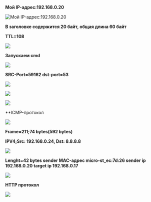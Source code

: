 **Мой IP-адрес:192.168.0.20**

![Мой IP-адрес:192.168.0.20](https://raw.githubusercontent.com/kop4anskiy/pr2/master/1.png)

**В заголовке содержится 20 байт, общая длина 60 байт**

**TTL=108**

![](https://raw.githubusercontent.com/kop4anskiy/pr2/master/2.png)

**Запускаем cmd**

![](https://raw.githubusercontent.com/kop4anskiy/pr2/master/4.png)

**SRC-Port=59162
dst-port=53**

![](https://raw.githubusercontent.com/kop4anskiy/pr2/master/5.png)

![](https://raw.githubusercontent.com/kop4anskiy/pr2/master/6.png)

![](https://raw.githubusercontent.com/kop4anskiy/pr2/master/7.png)

**ICMP-протокол

![](https://raw.githubusercontent.com/kop4anskiy/pr2/master/8.png)

**Frame=211;74 bytes(592 bytes)**

**IPV4;Src: 192.168.0.24, Dst: 8.8.8.8**

![](https://raw.githubusercontent.com/kop4anskiy/pr2/master/9.png)

**Lenght=42 bytes
sender MAC-адрес micro-st_ec:7d:26
sender ip 192.168.0.20
target ip 192.168.0.17**

![](https://raw.githubusercontent.com/kop4anskiy/pr2/master/10.png)

**HTTP протокол**

![](https://raw.githubusercontent.com/kop4anskiy/pr2/master/11.png)







